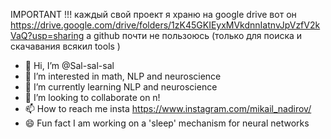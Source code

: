 IMPORTANT !!!
 каждый свой проект я храню на google drive вот он
https://drive.google.com/drive/folders/1zK45GKIEyxMVkdnnIatnvJpVzfV2kVaQ?usp=sharing
а  github почти не пользоюсь (только для поиска и скачавания всякил tools )
- 👋 Hi, I’m @Sal-sal-sal
- 👀 I’m interested in math, NLP and neuroscience 
- 🌱 I’m currently learning NLP  and neuroscience
- 💞️ I’m looking to collaborate on n!
- 📫 How to reach me insta https://www.instagram.com/mikail_nadirov/
- 😄 Fun fact I am working on a 'sleep' mechanism for neural networks
<!---
Sal-sal-sal/Sal-sal-sal is a ✨ special ✨ repository because its `README.md` (this file) appears on your GitHub profile.
You can click the Preview link to take a look at your changes.
--->
